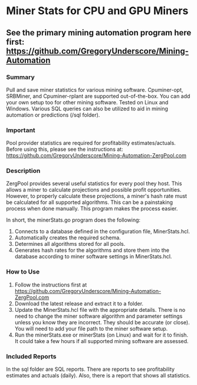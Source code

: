# **Miner Stats for CPU and GPU Miners**

## See the primary mining automation program here first: https://github.com/GregoryUnderscore/Mining-Automation

### **Summary**
Pull and save miner statistics for various mining software. Cpuminer-opt, SRBMiner, and Cpuminer-rplant are supported 
out-of-the-box. You can add your own setup too for other mining software. Tested on Linux and Windows. Various SQL queries can 
also be utilized to aid in mining automation or predictions (/sql folder).

### **Important**
Pool provider statistics are required for profitability estimates/actuals. Before using this, please see the instructions at: https://github.com/GregoryUnderscore/Mining-Automation-ZergPool.com

### **Description**
ZergPool provides several useful statistics for every pool they host. This allows a miner to calculate projections
and possible profit opportunities. However, to properly calculate these projections, a miner's hash rate must be calculated
for all supported algorithms. This can be a painstaking process when done manually. This program makes the process easier. 

In short, the minerStats.go program does the following:
1. Connects to a database defined in the configuration file, MinerStats.hcl.
2. Automatically creates the required schema.
3. Determines all algorithms stored for all pools.
4. Generates hash rates for the algorithms and store them into the database according to miner software settings
in MinerStats.hcl.

### **How to Use**

1. Follow the instructions first at https://github.com/GregoryUnderscore/Mining-Automation-ZergPool.com
2. Download the latest release and extract it to a folder.
3. Update the MinerStats.hcl file with the appropriate details. There is no need to change the miner software algorithm and 
parameter settings unless you know they are incorrect. They should be accurate (or close). You will need to add your file path to the miner software setup.
4. Run the minerStats.exe or minerStats (on Linux) and wait for it to finish. It could take a few hours if all supported mining software are assessed.

### **Included Reports**
In the sql folder are SQL reports. There are reports to see profitability estimates and actuals (daily). Also, there is a report
that shows all statistics.
